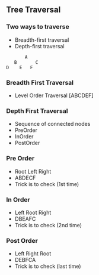 ## Tree Traversal

### Two ways to traverse
* Breadth-first traversal
* Depth-first traversal

```
       A
   B       C
D    E   F
```

### Breadth First Traversal
* Level Order Traversal [ABCDEF]

### Depth First Traversal
* Sequence of connected nodes
* PreOrder
* InOrder
* PostOrder

### Pre Order
* Root Left Right
* ABDECF
* Trick is to check (1st time)

### In Order
* Left Root Right
* DBEAFC
* Trick is to check (2nd time)

### Post Order
* Left Right Root
* DEBFCA
* Trick is to check (last time)